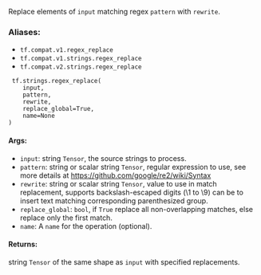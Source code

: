 Replace elements of `input` matching regex `pattern` with `rewrite`.
### Aliases:
- `tf.compat.v1.regex_replace`
- `tf.compat.v1.strings.regex_replace`
- `tf.compat.v2.strings.regex_replace`

```
 tf.strings.regex_replace(
    input,
    pattern,
    rewrite,
    replace_global=True,
    name=None
)
```
#### Args:
- `input`: string `Tensor`, the source strings to process.
- `pattern`: string or scalar string `Tensor`, regular expression to use, see more details at https://github.com/google/re2/wiki/Syntax
- `rewrite`: string or scalar string `Tensor`, value to use in match replacement, supports backslash-escaped digits (\1 to \9) can be to insert text matching corresponding parenthesized group.
- `replace_global`: `bool`, if `True` replace all non-overlapping matches, else replace only the first match.
- `name`: A `name` for the operation (optional).
#### Returns:
string `Tensor` of the same shape as `input` with specified replacements.
